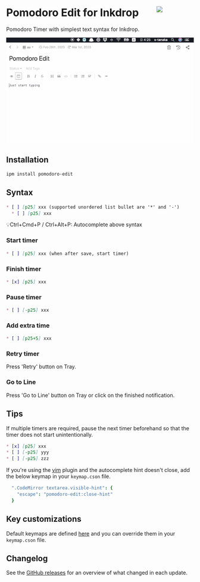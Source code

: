 # <img src="https://raw.githubusercontent.com/seachicken/pomodoro-edit-core/master/.github/logo.png" align="right" width="100"> Pomodoro Edit for Inkdrop

Pomodoro Timer with simplest text syntax for Inkdrop.

![Demonstration](https://github.com//seachicken/inkdrop-pomodoro-edit/blob/master/.github/demo.gif?raw=true)

## Installation

```sh
ipm install pomodoro-edit
```

## Syntax

```md
* [ ] [p25] xxx (supported unordered list bullet are '*' and '-')
  * [ ] [p25] xxx
```

💡Ctrl+Cmd+P / Ctrl+Alt+P: Autocomplete above syntax

### Start timer

```md
* [ ] [p25] xxx (when after save, start timer)
```

### Finish timer

```md
* [x] [p25] xxx
```

### Pause timer

```md
* [ ] [-p25] xxx
```

### Add extra time

```md
* [ ] [p25+5] xxx
```

### Retry timer

Press 'Retry' button on Tray.

### Go to Line

Press 'Go to Line' button on Tray or click on the finished notification.

## Tips

If multiple timers are required, pause the next timer beforehand so that the timer does not start unintentionally.

```md
* [x] [p25] xxx
* [ ] [-p25] yyy
* [ ] [-p25] zzz
```

If you're using the [vim](https://my.inkdrop.app/plugins/vim) plugin and the autocomplete hint doesn't close, add the below keymap in your `keymap.cson` file.

```cson
  ".CodeMirror textarea.visible-hint": {
    "escape": "pomodoro-edit:close-hint"
  }
```

## Key customizations

Default keymaps are defined [here](https://github.com/seachicken/inkdrop-pomodoro-edit/blob/master/keymaps/pomodoro-edit.json) and you can override them in your `keymap.cson` file.

## Changelog

See the [GitHub releases](https://github.com/seachicken/inkdrop-pomodoro-edit/releases) for an overview of what changed in each update.
